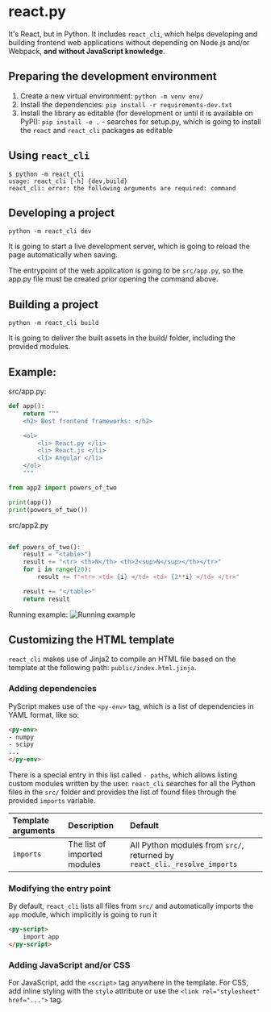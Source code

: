 # react.py

It's React, but in Python. It includes `react_cli`, which helps developing and building frontend web applications without depending on Node.js and/or Webpack, **and without JavaScript knowledge**.

## Preparing the development environment

1. Create a new virtual environment: `python -m venv env/`
2. Install the dependencies: `pip install -r requirements-dev.txt`
3. Install the library as editable (for development or until it is available on PyPI): `pip install -e .` - searches for setup.py, which is going to install the `react` and `react_cli` packages as editable

## Using `react_cli`

    $ python -m react_cli
    usage: react_cli [-h] {dev,build}
    react_cli: error: the following arguments are required: command



## Developing a project

    python -m react_cli dev

It is going to start a live development server, which is going to reload the page automatically when saving.

The entrypoint of the web application is going to be `src/app.py`, so the app.py file must be created prior opening the command above.

## Building a project

    python -m react_cli build

It is going to deliver the built assets in the build/ folder, including the provided modules.


## Example:

src/app.py:

```python
def app():
    return """
    <h2> Best frontend frameworks: </h2>

    <ol>
        <li> React.py </li>
        <li> React.js </li>
        <li> Angular </li>
    </ol>
    """

from app2 import powers_of_two

print(app())
print(powers_of_two())
```

src/app2.py
```python

def powers_of_two():
    result = "<table>")
    result += "<tr> <th>N</th> <th>2<sup>N</sup></th></tr>"
    for i in range(20):
        result += f"<tr> <td> {i} </td> <td> {2**i} </td> </tr>"

    result += "</table>"
    return result
```

Running example:
![Running example](pyscript-shot.gif)

## Customizing the HTML template

`react_cli` makes use of Jinja2 to compile an HTML file based on the template at the following path: `public/index.html.jinja`.



### Adding dependencies

PyScript makes use of the `<py-env>` tag, which is a list of dependencies in YAML format, like so:

```html
<py-env>
- numpy
- scipy
...
</py-env>
```

There is a special entry in this list called `- paths`, which allows listing custom modules written by the user. `react_cli` searches for all the Python files in the `src/` folder and provides the list of found files through the provided `imports` variable.

| Template arguments | Description | Default |
| :------- | :--- | :--- |
| `imports` | The list of imported modules | All Python modules from `src/`, returned by `react_cli._resolve_imports` |

### Modifying the entry point

By default, `react_cli` lists all files from `src/` and automatically imports the `app` module, which implicitly is going to run it

```html
<py-script>
    import app
</py-script>
```

### Adding JavaScript and/or CSS

For JavaScript, add the `<script>` tag anywhere in the template. For CSS, add inline styling with the `style` attribute or use the `<link rel="stylesheet" href="...">` tag.

